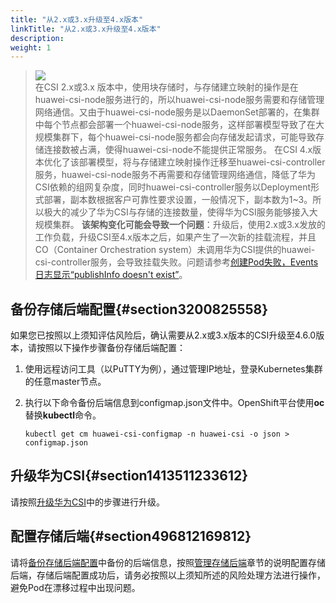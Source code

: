 ```yaml
---
title: "从2.x或3.x升级至4.x版本"
linkTitle: "从2.x或3.x升级至4.x版本"
description: 
weight: 1
---
```


>![](/css-docs/public_sys-resources/zh-cn/icon-notice.gif)  
>在CSI 2.x或3.x 版本中，使用块存储时，与存储建立映射的操作是在huawei-csi-node服务进行的，所以huawei-csi-node服务需要和存储管理网络通信。又由于huawei-csi-node服务是以DaemonSet部署的，在集群中每个节点都会部署一个huawei-csi-node服务，这样部署模型导致了在大规模集群下，每个huawei-csi-node服务都会向存储发起请求，可能导致存储连接数被占满，使得huawei-csi-node不能提供正常服务。
>在CSI 4.x版本优化了该部署模型，将与存储建立映射操作迁移至huawei-csi-controller服务，huawei-csi-node服务不再需要和存储管理网络通信，降低了华为CSI依赖的组网复杂度，同时huawei-csi-controller服务以Deployment形式部署，副本数根据客户可靠性要求设置，一般情况下，副本数为1\~3。所以极大的减少了华为CSI与存储的连接数量，使得华为CSI服务能够接入大规模集群。
>**该架构变化可能会导致一个问题**：升级后，使用2.x或3.x发放的工作负载，升级CSI至4.x版本之后，如果产生了一次新的挂载流程，并且CO（Container Orchestration system）未调用华为CSI提供的huawei-csi-controller服务，会导致挂载失败。问题请参考[创建Pod失败，Events日志显示“publishInfo doesn't exist”](/docs/troubleshooting/pod-issues/a-pod-fails-to-be-created-and-message-publishinfo-doesn-t-exist-is-displayed-in-the-events-log)。

## 备份存储后端配置{#section3200825558}

如果您已按照以上须知评估风险后，确认需要从2.x或3.x版本的CSI升级至4.6.0版本，请按照以下操作步骤备份存储后端配置：

1.  使用远程访问工具（以PuTTY为例），通过管理IP地址，登录Kubernetes集群的任意master节点。
2.  执行以下命令备份后端信息到configmap.json文件中。OpenShift平台使用**oc**替换**kubectl**命令。

    ```
    kubectl get cm huawei-csi-configmap -n huawei-csi -o json > configmap.json
    ```

## 升级华为CSI{#section1413511233612}

请按照[升级华为CSI](/docs/installation-and-deployment/upgrading-or-rolling-back-huawei-csi/upgrading-or-rolling-back-huawei-csi-using-helm/upgrading-huawei-csi/upgrading-huawei-csi-on-kubernetes-openshift-and-tanzu#section6841317173013)中的步骤进行升级。

## 配置存储后端{#section496812169812}

请将[备份存储后端配置](#section3200825558)中备份的后端信息，按照[管理存储后端](/docs/storage-backend-management/managing-storage-backends)章节的说明配置存储后端，存储后端配置成功后，请务必按照以上须知所述的风险处理方法进行操作，避免Pod在漂移过程中出现问题。

